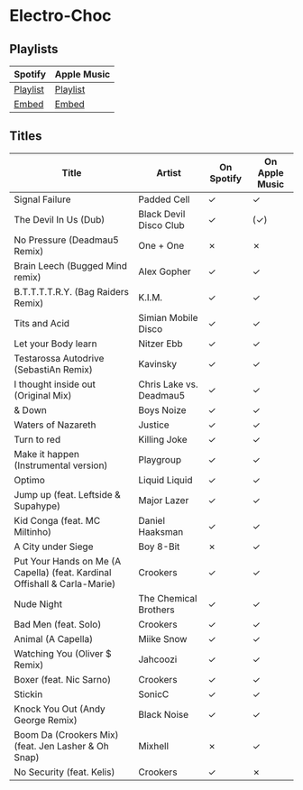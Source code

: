 # Electro-Choc

## Playlists

Spotify                                                                                                     | Apple Music
----------------------------------------------------------------------------------------------------------- | ----------------------------------------------------------------------------------------------------------
[Playlist](https://open.spotify.com/user/marauderxtreme/playlist/7pe3kOMMsBjqfpLygrxHue)                    | [Playlist](https://itunes.apple.com/de/playlist/gta-iv-elektro-choc/idpl.94ae5408bacc440fb6fc29bd997c50a0)
[Embed](https://embed.spotify.com/?uri=spotify%3Auser%3Amarauderxtreme%3Aplaylist%3A7pe3kOMMsBjqfpLygrxHue) | [Embed](https://tools.applemusic.com/embed/v1/playlist/pl.94ae5408bacc440fb6fc29bd997c50a0)

## Titles

Title                                                                     | Artist                  | On Spotify | On Apple Music
------------------------------------------------------------------------- | ----------------------- | ---------- | --------------
Signal Failure                                                            | Padded Cell             | ✓          | ✓
The Devil In Us (Dub)                                                     | Black Devil Disco Club  | ✓          | (✓)
No Pressure (Deadmau5 Remix)                                              | One + One               | ✗          | ✗
Brain Leech (Bugged Mind remix)                                           | Alex Gopher             | ✓          | ✓
B.T.T.T.T.R.Y. (Bag Raiders Remix)                                        | K.I.M.                  | ✓          | ✓
Tits and Acid                                                             | Simian Mobile Disco     | ✓          | ✓
Let your Body learn                                                       | Nitzer Ebb              | ✓          | ✓
Testarossa Autodrive (SebastiAn Remix)                                    | Kavinsky                | ✓          | ✓
I thought inside out (Original Mix)                                       | Chris Lake vs. Deadmau5 | ✓          | ✓
& Down                                                                    | Boys Noize              | ✓          | ✓
Waters of Nazareth                                                        | Justice                 | ✓          | ✓
Turn to red                                                               | Killing Joke            | ✓          | ✓
Make it happen (Instrumental version)                                     | Playgroup               | ✓          | ✓
Optimo                                                                    | Liquid Liquid           | ✓          | ✓
Jump up (feat. Leftside & Supahype)                                       | Major Lazer             | ✓          | ✓
Kid Conga (feat. MC Miltinho)                                             | Daniel Haaksman         | ✓          | ✓
A City under Siege                                                        | Boy 8-Bit               | ✗          | ✓
Put Your Hands on Me (A Capella) (feat. Kardinal Offishall & Carla-Marie) | Crookers                | ✓          | ✓
Nude Night                                                                | The Chemical Brothers   | ✓          | ✓
Bad Men (feat. Solo)                                                      | Crookers                | ✓          | ✓
Animal (A Capella)                                                        | Miike Snow              | ✓          | ✓
Watching You (Oliver $ Remix)                                             | Jahcoozi                | ✓          | ✓
Boxer (feat. Nic Sarno)                                                   | Crookers                | ✓          | ✓
Stickin                                                                   | SonicC                  | ✓          | ✓
Knock You Out (Andy George Remix)                                         | Black Noise             | ✓          | ✓
Boom Da (Crookers Mix) (feat. Jen Lasher & Oh Snap)                       | Mixhell                 | ✗          | ✓
No Security (feat. Kelis)                                                 | Crookers                | ✓          | ✗
